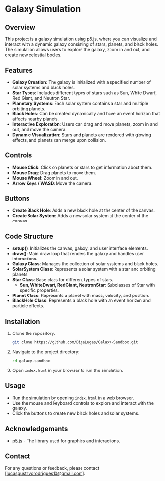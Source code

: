 
# Galaxy Simulation

## Overview

This project is a galaxy simulation using p5.js, where you can visualize and interact with a dynamic galaxy consisting of stars, planets, and black holes. The simulation allows users to explore the galaxy, zoom in and out, and create new celestial bodies.

## Features

- **Galaxy Creation**: The galaxy is initialized with a specified number of solar systems and black holes.
- **Star Types**: Includes different types of stars such as Sun, White Dwarf, Red Giant, and Neutron Star.
- **Planetary Systems**: Each solar system contains a star and multiple orbiting planets.
- **Black Holes**: Can be created dynamically and have an event horizon that affects nearby planets.
- **Interactive Exploration**: Users can drag and move planets, zoom in and out, and move the camera.
- **Dynamic Visualization**: Stars and planets are rendered with glowing effects, and planets can merge upon collision.

## Controls

- **Mouse Click**: Click on planets or stars to get information about them.
- **Mouse Drag**: Drag planets to move them.
- **Mouse Wheel**: Zoom in and out.
- **Arrow Keys / WASD**: Move the camera.

## Buttons

- **Create Black Hole**: Adds a new black hole at the center of the canvas.
- **Create Solar System**: Adds a new solar system at the center of the canvas.

## Code Structure

- **setup()**: Initializes the canvas, galaxy, and user interface elements.
- **draw()**: Main draw loop that renders the galaxy and handles user interactions.
- **Galaxy Class**: Manages the collection of solar systems and black holes.
- **SolarSystem Class**: Represents a solar system with a star and orbiting planets.
- **Star Class**: Base class for different types of stars.
  - **Sun, WhiteDwarf, RedGiant, NeutronStar**: Subclasses of Star with specific properties.
- **Planet Class**: Represents a planet with mass, velocity, and position.
- **BlackHole Class**: Represents a black hole with an event horizon and particle effects.

## Installation

1. Clone the repository:
    ```bash
    git clone https://github.com/DigaLugas/Galaxy-Sandbox.git
    ```

2. Navigate to the project directory:
    ```bash
    cd galaxy-sandbox
    ```

3. Open `index.html` in your browser to run the simulation.

## Usage

- Run the simulation by opening `index.html` in a web browser.
- Use the mouse and keyboard controls to explore and interact with the galaxy.
- Click the buttons to create new black holes and solar systems.


## Acknowledgements

- [p5.js](https://p5js.org/) - The library used for graphics and interactions.

## Contact

For any questions or feedback, please contact [lucasgustavorodrigues10@gmail.com].

```
